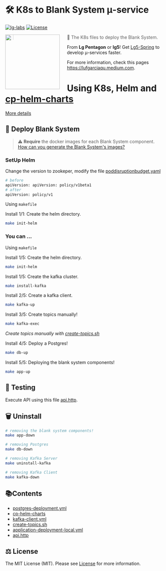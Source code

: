 # 🛠️ K8s to Blank System μ-service
[![lg-labs][0]][1]
[![License][2]][LIC]

<img src="https://avatars.githubusercontent.com/u/105936384?s=400&u=290ae673580a956864a07d4aef8e4448372a836b&v=4" align="left" width="172px" height="172px"/>
<img align="left" width="0" height="172px" hspace="10"/>

> 👋 The K8s files to deploy the Blank System.
>

From **Lg Pentagon** or **lg5**! Get [Lg5-Spring][3] to develop μ-services faster.

For more information, check this pages https://lufgarciaqu.medium.com.
<h1></h1>

# Using K8s, Helm and [cp-helm-charts](helm%2Fcp-helm-charts)

[More details][4]


## 🚀 Deploy Blank System
> ⚠️ **Require** the docker images for each Blank System component.     
> [How can you generate the Blank System's images?][5]

### SetUp Helm
Change the version to zookeper, modify the file [poddisruptionbudget.yaml](helm%2Fcp-helm-charts%2Fcharts%2Fcp-zookeeper%2Ftemplates%2Fpoddisruptionbudget.yaml)

```bash
# before
apiVersion: apiVersion: policy/v1beta1
# after
apiVersion: policy/v1
```

Using `makefile`

Install 1/1: Create the helm directory.

```bash
make init-helm 
```

### You can ...
Using `makefile`

Install 1/5: Create the helm directory.

```bash
make init-helm 
```

Install 1/5: Create the kafka cluster.

```bash
make install-kafka 
```

Install 2/5: Create a kafka client.
```bash
make kafka-up 
```

Install 3/5: Create topics manually!

```bash
make kafka-exec
```
_Create topics manually with [create-topics.sh](create-topics.sh)_

Install 4/5: Deploy a Postgres!
```bash
make db-up
```

Install 5/5: Deploying the blank system components!
```bash
make app-up
```
## 🧪 Testing
Execute API using this file [api.http](api.http).

## 🗑️ Uninstall

```bash
# removing the blank system components!
make app-down
```
```bash
# removing Postgres
make db-down
```
```bash
# removing Kafka Server
make uninstall-kafka
```
```bash
# removing Kafka Client
make kafka-down
```


## 📚Contents

* [postgres-deployment.yml](postgres-deployment.yml)
* [cp-helm-charts](helm%2Fcp-helm-charts)
* [kafka-client.yml](kafka-client.yml)
* [create-topics.sh](create-topics.sh)
* [application-deployment-local.yml](application-deployment-local.yml)
* [api.http](api.http)


## ⚖️ License

The MIT License (MIT). Please see [License][LIC] for more information.


[0]: https://img.shields.io/badge/LgLabs-community-blue?style=flat-square
[1]: https://lufgarciaqu.medium.com
[2]: https://img.shields.io/badge/license-MIT-green?style=flat-square
[3]: https://github.com/lg-labs-pentagon/lg5-spring
[4]: https://github.com/confluentinc/cp-helm-charts
[5]: https://github.com/lg-labs/food-ordering-system/tree/main/order-service


[LIC]: LICENSE

[img1]: https://github.com/lg-labs-pentagon/lg-labs-boot-parent/assets/105936384/31c27db8-1e77-478d-a38e-7acf6ba2571c
